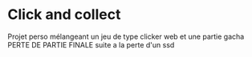 # Click and collect
Projet perso mélangeant un jeu de type clicker web et une partie gacha
PERTE DE PARTIE FINALE suite a la perte d'un ssd
